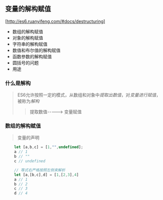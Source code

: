 ## 变量的解构赋值
[http://es6.ruanyifeng.com/#docs/destructuring]
+ 数组的解构赋值
+ 对象的解构赋值
+ 字符串的解构赋值
+ 数值和布尔值的解构赋值
+ 函数参数的解构赋值
+ 圆括号的问题
+ 用途


### 什么是解构
> ES6允许按照一定的模式，从数组和对象中*提取出数值*，对*变量进行赋值*，被称为*解构*
>> 提取数值-----> 变量赋值

### 数组的解构赋值
> 变量的声明
```js
	let [a,b,c] = [1,"",undefined];
	a // 1
	b // ""
	c // undefined

	// 等式右严格按照左侧来解析
	let [a,[b,c],d] = [1,[2,3],4]
	a // 1
	b // 2
	c // 3
	d // 4
```
